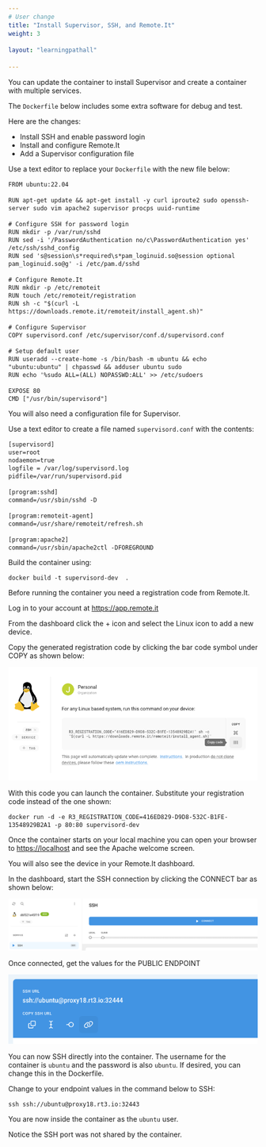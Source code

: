 ```yaml
---
# User change
title: "Install Supervisor, SSH, and Remote.It"
weight: 3

layout: "learningpathall"

---
```


You can update the container to install Supervisor and create a container with multiple services.

The `Dockerfile` below includes some extra software for debug and test. 

Here are the changes:
- Install SSH and enable password login
- Install and configure Remote.It
- Add a Supervisor configuration file 

Use a text editor to replace your `Dockerfile` with the new file below:

```console
FROM ubuntu:22.04

RUN apt-get update && apt-get install -y curl iproute2 sudo openssh-server sudo vim apache2 supervisor procps uuid-runtime

# Configure SSH for password login
RUN mkdir -p /var/run/sshd
RUN sed -i '/PasswordAuthentication no/c\PasswordAuthentication yes' /etc/ssh/sshd_config
RUN sed 's@session\s*required\s*pam_loginuid.so@session optional pam_loginuid.so@g' -i /etc/pam.d/sshd

# Configure Remote.It
RUN mkdir -p /etc/remoteit
RUN touch /etc/remoteit/registration
RUN sh -c "$(curl -L https://downloads.remote.it/remoteit/install_agent.sh)"

# Configure Supervisor
COPY supervisord.conf /etc/supervisor/conf.d/supervisord.conf

# Setup default user
RUN useradd --create-home -s /bin/bash -m ubuntu && echo "ubuntu:ubuntu" | chpasswd && adduser ubuntu sudo
RUN echo '%sudo ALL=(ALL) NOPASSWD:ALL' >> /etc/sudoers

EXPOSE 80
CMD ["/usr/bin/supervisord"]
```

You will also need a configuration file for Supervisor. 

Use a text editor to create a file named `supervisord.conf` with the contents:

```console
[supervisord]
user=root
nodaemon=true
logfile = /var/log/supervisord.log
pidfile=/var/run/supervisord.pid

[program:sshd]
command=/usr/sbin/sshd -D

[program:remoteit-agent]
command=/usr/share/remoteit/refresh.sh

[program:apache2]
command=/usr/sbin/apache2ctl -DFOREGROUND
```

Build the container using:

```console
docker build -t supervisord-dev  .
```

Before running the container you need a registration code from Remote.It. 

Log in to your account at https://app.remote.it

From the dashboard click the + icon and select the Linux icon to add a new device.

Copy the generated registration code by clicking the bar code symbol under COPY as shown below:

![Registration code #center](remoteit-code.png)

With this code you can launch the container. Substitute your registration code instead of the one shown:

```console
docker run -d -e R3_REGISTRATION_CODE=416ED829-D9D8-532C-B1FE-13548929B2A1 -p 80:80 supervisord-dev
```

Once the container starts on your local machine you can open your browser to [https://localhost](http://localhost) and see the Apache welcome screen.

You will also see the device in your Remote.It dashboard. 

In the dashboard, start the SSH connection by clicking the CONNECT bar as shown below:

![Connect #center](connect.png)

Once connected, get the values for the PUBLIC ENDPOINT

![Public endpoint #center](endpoint.png)

You can now SSH directly into the container. The username for the container is `ubuntu` and the password is also `ubuntu`. If desired, you can change this in the Dockerfile.

Change to your endpoint values in the command below to SSH:

```console
ssh ssh://ubuntu@proxy18.rt3.io:32443
```

You are now inside the container as the `ubuntu` user.

Notice the SSH port was not shared by the container. 








